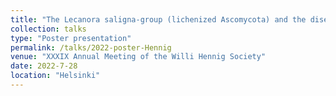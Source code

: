 ```yaml
---
title: "The Lecanora saligna-group (lichenized Ascomycota) and the disentanglement of Lecanora s.l."
collection: talks
type: "Poster presentation"
permalink: /talks/2022-poster-Hennig
venue: "XXXIX Annual Meeting of the Willi Hennig Society"
date: 2022-7-28
location: "Helsinki"
---
```

